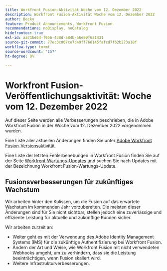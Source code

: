 ```yaml
---
title: Workfront Fusion-Aktivität Woche vom 12. Dezember 2022
description: Workfront Fusion-Aktivität Woche vom 12. Dezember 2022
author: Becky
feature: Product Announcements, Workfront Fusion
recommendations: noDisplay, noCatalog
hidefromtoc: true
exl-id: aa71be54-f956-438d-a84b-a6e80f6a1431
source-git-commit: 77ec3c007ce7c49ff760145fafcd7f62b273a18f
workflow-type: tm+mt
source-wordcount: '157'
ht-degree: 0%

---
```


# Workfront Fusion-Veröffentlichungsaktivität: Woche vom 12. Dezember 2022

Auf dieser Seite werden alle Verbesserungen beschrieben, die in Adobe Workfront Fusion in der Woche vom 12. Dezember 2022 vorgenommen wurden.

Eine Liste aller aktuellen Änderungen finden Sie unter [Adobe Workfront Fusion-Versionsaktivität](/help/workfront-fusion/fusion-product-releases/fusion-release-activity.md).

Eine Liste der letzten Fehlerbehebungen in Workfront Fusion finden Sie auf der Seite [Workfront-Wartungs-Updates](https://experienceleague.adobe.com/docs/workfront-known-issues/releases/current-updates.html) und suchen Sie nach Updates mit der Bezeichnung Workfront Fusion-Wartungs-Update.

## Fusionsverbesserungen für zukünftiges Wachstum

Wir arbeiten hinter den Kulissen, um die Fusion auf das erwartete Wachstum im kommenden Jahr vorzubereiten. Die meisten dieser Änderungen sind für Sie nicht sichtbar, stellen jedoch eine zuverlässige und effiziente Leistung für aktuelle und zukünftige Kunden sicher.


Wir arbeiten zurzeit an:

* Weiter geht es mit der Verwendung des Adobe Identity Management Systems (IMS) für die zukünftige Authentifizierung bei Workfront Fusion.
* Ändern der Art und Weise, wie Workfront Fusion mit nicht verwendeten Webhooks umgeht, um zu verhindern, dass sie die Leistung beeinträchtigen, wenn Fusion skaliert wird.
* Weitere Infrastrukturverbesserungen.
